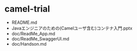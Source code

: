 # camel-trial

* README.md
* Javaエンジニアのための(Camelユーザ含む)コンテナ入門.pptx
* doc/ReadMe_App.md
* doc/ReadMe_SwaggerUI.md
* doc/Handson.md